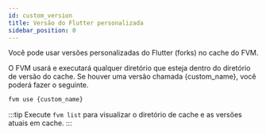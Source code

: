 ```yaml
---
id: custom_version
title: Versão do Flutter personalizada
sidebar_position: 0
---
```


Você pode usar versões personalizadas do Flutter (forks) no cache do FVM.

O FVM usará e executará qualquer diretório que esteja dentro do diretório de versão do cache. Se houver uma versão chamada {custom_name}, você poderá fazer o seguinte.

```bash
fvm use {custom_name}
```

:::tip
Execute `fvm list` para visualizar o diretório de cache e as versões atuais em cache.
:::
